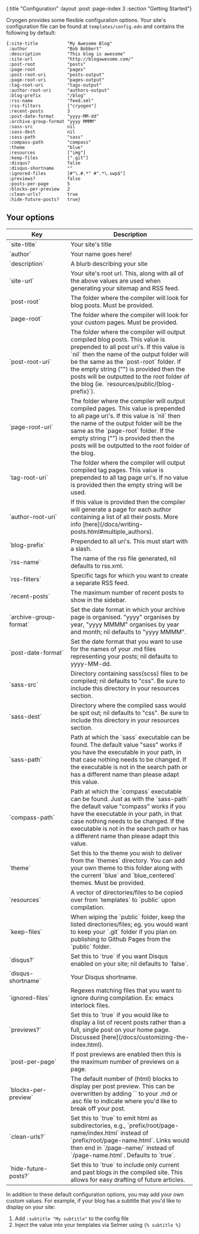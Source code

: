 {:title "Configuration"
 :layout :post
 :page-index 3
 :section "Getting Started"}

Cryogen provides some flexible configuration options. Your site's configuration file can be found at `templates/config.edn` and contains the following by default:

```
{:site-title           "My Awesome Blog"
 :author               "Bob Bobbert"
 :description          "This blog is awesome"
 :site-url             "http://blogawesome.com/"
 :post-root            "posts"
 :page-root            "pages"
 :post-root-uri        "posts-output"
 :page-root-uri        "pages-output"
 :tag-root-uri         "tags-output"
 :author-root-uri      "authors-output"
 :blog-prefix          "/blog"
 :rss-name             "feed.xml"
 :rss-filters          ["cryogen"]
 :recent-posts         3
 :post-date-format     "yyyy-MM-dd"
 :archive-group-format "yyyy MMMM"
 :sass-src             nil
 :sass-dest            nil
 :sass-path            "sass"
 :compass-path         "compass"
 :theme                "blue"
 :resources            ["img"]
 :keep-files           [".git"]
 :disqus?              false
 :disqus-shortname     ""
 :ignored-files        [#"\.#.*" #".*\.swp$"]
 :previews?            false
 :posts-per-page       5
 :blocks-per-preview   2
 :clean-urls?          true
 :hide-future-posts?   true}
```

## Your options

<table class="table table-bordered">
<thead>
<tr>
<th>Key</th>
<th>Description</th>
</tr>
</thead>
<tbody>
<tr>
<td style="width:150px">`site-title`</td>
<td>Your site's title</td>
</tr>
<tr>
<td>`author`</td>
<td>Your name goes here!</td>
</tr>
<tr>
<td>`description`</td>
<td>A blurb describing your site</td>
</tr>
<tr>
<td>`site-url`</td>
<td>Your site's root url. This, along with all of the above values are used when generating your sitemap and RSS feed.</td>
</tr>
<tr>
<td>`post-root`</td>
<td>The folder where the compiler will look for blog posts. Must be provided.
</td>
</tr>
<tr>
<td>`page-root`</td>
<td>The folder where the compiler will look for your custom pages. Must be provided.
</td>
</tr>
<tr>
<td>`post-root-uri`</td>
<td>The folder where the compiler will output compiled blog posts. This value is prepended to all post uri's. If this value is `nil` then the name of the output folder will be the same as the `post-root` folder. If the empty string ("") is provided then the posts will be outputted to the root folder of the blog (ie. `resources/public/{blog-prefix}`).
</td>
</tr>
<tr>
<tr>
<td>`page-root-uri`</td>
<td>The folder where the compiler will output compiled pages. This value is prepended to all page uri's. If this value is `nil` then the name of the output folder will be the same as the `page-root` folder. If the empty string ("") is provided then the posts will be outputted to the root folder of the blog.
</td>
</tr>
<td>`tag-root-uri`</td>
<td>The folder where the compiler will output compiled tag pages. This value is prepended to all tag page uri's. If no value is provided then the empty string will be used.</td>
</tr>
<tr>
</tr>
<td>`author-root-uri`</td>
<td>If this value is provided then the compiler will generate a page for each author containing a list of all their posts. More info [here](/docs/writing-posts.html#multiple_authors).</td>
</tr>
<td>`blog-prefix`</td>
<td>Prepended to all uri's. This must start with a slash.</td>
</tr>
<tr>
<td>`rss-name`</td>
<td>The name of the rss file generated, nil defaults to rss.xml.</td>
</tr>
<tr>
<td>`rss-filters`</td>
<td>Specific tags for which you want to create a separate RSS feed.</td>
</tr>
<tr>
<td>`recent-posts`</td>
<td>The maximum number of recent posts to show in the sidebar.</td>
</tr>
<tr>
<td>`archive-group-format`</td>
<td>Set the date format in which your archive page is organised. "yyyy" organises by year, "yyyy MMMM" organises by year and month; nil defaults to "yyyy MMMM".
<tr>
<td>`post-date-format`</td>
<td>Set the date format that you want to use for the names of your .md files representing your posts; nil defaults to yyyy-MM-dd.</td>
</tr>
<tr>
<td>`sass-src`</td>
<td>Directory containing sass(scss) files to be compiled; nil defaults to "css". Be sure to include this directory in your resources section.</td>
</tr>
<tr>
<td>`sass-dest`</td>
<td>Directory where the compiled sass would be spit out; nil defaults to "css". Be sure to include this directory in your resources section.</td>
</tr>
<tr>
<td>`sass-path`</td>
<td>Path at which the `sass` executable can be found. The default value "sass" works if you have the executable in your path, in that case
nothing needs to be changed. If the executable is not in the
search path or has a different name than please adapt this value.
</td>
</tr>
<tr>
<td>`compass-path`</td>
<td>Path at which the `compass` executable can be found.
Just as with the `sass-path` fhe default value "compass" works
if you have the executable in your path, in that case
nothing needs to be changed. If the executable is not in the
search path or has a different name than please adapt this value.
</td>
</tr>
<tr>
<td>`theme`</td>
<td>Set this to the theme you wish to deliver from the `themes` directory. You can add your own theme to this folder along with the current `blue` and `blue_centered` themes. Must be provided.</td>
</tr>
<tr>
<td>`resources`</td>
<td>A vector of directories/files to be copied over from `templates` to `public` upon compilation.</td>
</tr>
<tr>
<td>`keep-files`</td>
<td>When wiping the `public` folder, keep the listed directories/files; eg. you would want to keep your `.git` folder if you plan on publishing to Github Pages from the `public` folder.</td>
</tr>
<tr>
<td>`disqus?`</td>
<td>Set this to `true` if you want Disqus enabled on your site; nil defaults to `false`.</td>
</tr>
<tr>
<td>`disqus-shortname`</td>
<td>Your Disqus shortname.</td>
</tr>
<tr>
<td>`ignored-files`</td>
<td>Regexes matching files that you want to ignore during compilation. Ex: emacs interlock files.</td>
</tr>
<tr>
<td>`previews?`</td>
<td>Set this to `true` if you would like to display a list of recent posts rather than a full, single post on your home page. Discussed [here](/docs/customizing-the-index.html).</td>
</tr>
<tr>
<td>`post-per-page`</td>
<td>If post previews are enabled then this is the maximum number of previews on a page.</td>
</tr>
<tr>
<td>`blocks-per-preview`</td>
<td>The default number of (html) blocks to display per post preview. This can be overwritten by adding `<!--more-->` to your .md or .asc file to indicate where you'd like to break off your post.</td>
</tr>
<tr>
<td>`clean-urls?`</td>
<td>Set this to `true` to emit html as subdirectories, e.g., `prefix/root/page-name/index.html` instead of `prefix/root/page-name.html`. Links would then end in `/page-name/` instead of `/page-name.html`. Defaults to `true`.
</td>
</tr>
<tr>
<td>`hide-future-posts?`</td>
<td>Set this to `true` to include only current and past blogs in the compiled site. This allows for easy drafting of future articles.</td>
</tr>
</tbody>
</table>

In addition to these default configuration options, you may add your own custom values. For example, if your blog has a subtitle that you'd like to display on your site:

1. Add `:subtitle "My subtitle"` to the config file
2. Inject the value into your templates via Selmer using `{% subtitle %}`
